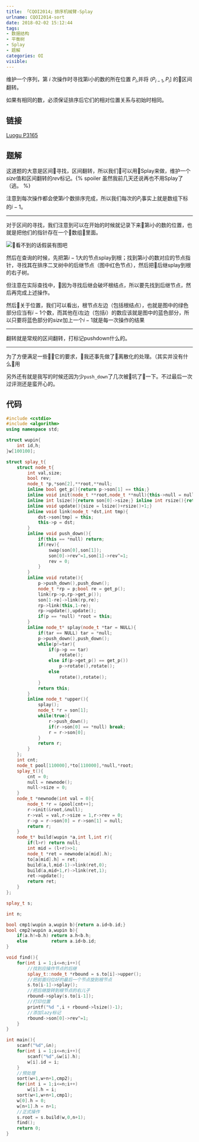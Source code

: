 ```yaml
---
title: 「CQOI2014」排序机械臂-Splay
urlname: CQOI2014-sort
date: 2018-02-02 15:12:44
tags:
- 数据结构
- 平衡树
- Splay
- 题解
categories: OI
visible:
---
```


维护一个序列，第 $i$ 次操作时寻找第i小的数的所在位置 $P_i$,并将 $(P_{i-1},P_{i}]$ 的区间翻转。

如果有相同的数，必须保证排序后它们的相对位置关系与初始时相同。

<!-- more -->

## 链接

[Luogu P3165](https://www.luogu.org/problemnew/show/P3165)

## 题解

这道题的大意是区间寻找，区间翻转，所以我们可以用Splay来做，维护一个$size$值和区间翻转的$rev$标记。{% spoiler 虽然我前几天还说再也不用Splay了（逃。 %}

注意到每次操作都会使第$i$个数排序完成，所以我们每次的$P_{i}$事实上就是数组下标的$i-1$。
- - - 
对于区间的寻找，我们注意到可以在开始的时候就记录下来第$i$小的数的位置，也就是把他们的指针存在一个数组里面。

![看不到的话假装有图吧](explanation.png)

然后在查询的时候，先把第$i-1$大的节点splay到根；找到第$i$小的数对应的节点指针，寻找其在排序二叉树中的后继节点（图中红色节点），然后把后继splay到根的右子树。

但注意在实际查找中，因为寻找后继会破坏根结点，所以要先找到后继节点，然后再完成上述操作。

然后关于位置，我们可以看出，根节点左边（包括根结点），也就是图中的绿色部分应当有$i-1$个数，而其他在$i$左边（包括$i$）的数应该就是图中的蓝色部分，所以只要将蓝色部分的$size$加上一个$i-1$就是每一次操作的结果
- - - 
翻转就是常规的区间翻转，打标记pushdown什么的。
- - - 
为了方便满足一些它的要求，我还事先做了离散化的处理。（其实并没有什么用

另外还有就是我写的时候还因为少`push_down`了几次被坑了一下。不过最后一次过评测还是蛮开心的。

## 代码

```cpp
#include <cstdio>
#include <algorithm>
using namespace std;

struct wupin{
    int id,h;
}w[100100];

struct splay_t{
    struct node_t{
        int val,size;
        bool rev;
        node_t *p,*son[2],**root,**null;
        inline bool get_p(){return p->son[1] == this;}
        inline void init(node_t **root,node_t **null){this->null = null,this->root = root;}
        inline int lsize(){return son[0]->size;} inline int rsize(){return son[1]->size;}
        inline void update(){size = lsize()+rsize()+1;}
        inline void link(node_t *dst,int tmp){
            dst->son[tmp] = this;
            this->p = dst;
        }
        inline void push_down(){
            if(this == *null) return;
            if(rev){
                swap(son[0],son[1]);
                son[0]->rev^=1,son[1]->rev^=1;
                rev = 0;
            }
        }
        inline void rotate(){
            p->push_down(),push_down();
            node_t *rp = p;bool re = get_p();
            link(rp->p,rp->get_p());
            son[1-re]->link(rp,re);
            rp->link(this,1-re);
            rp->update(),update();
            if(p == *null) *root = this;
        }
        inline node_t* splay(node_t *tar = NULL){
            if(tar == NULL) tar = *null;
            p->push_down(),push_down();
            while(p!=tar){
                if(p->p == tar)
                    rotate();
                else if(p->get_p() == get_p())
                    p->rotate(),rotate();
                else
                    rotate(),rotate();
            }
            return this;
        }
        inline node_t *upper(){
            splay();
            node_t *r = son[1];
            while(true){
                r->push_down();
                if(r->son[0] == *null) break;
                r = r->son[0];
            }
            return r;
        }
    };
    int cnt;
    node_t pool[110000],*to[110000],*null,*root;
    splay_t(){
        cnt = 0;
        null = newnode();
        null->size = 0;
    }
    node_t *newnode(int val = 0){
        node_t *r = &pool[cnt++];
        r->init(&root,&null);
        r->val = val,r->size = 1,r->rev = 0;
        r->p = r->son[0] = r->son[1] = null;
        return r;
    }
    node_t* build(wupin *a,int l,int r){
        if(l>r) return null;
        int mid = (l+r)>>1;
        node_t *ret = newnode(a[mid].h);
        to[a[mid].h] = ret;
        build(a,l,mid-1)->link(ret,0);
        build(a,mid+1,r)->link(ret,1);
        ret->update();
        return ret;
    }
};

splay_t s;

int n;

bool cmp1(wupin a,wupin b){return a.id<b.id;}
bool cmp2(wupin a,wupin b){
    if(a.h!=b.h) return a.h<b.h;
    else         return a.id<b.id;
}

void find(){
    for(int i = 1;i<=n;i++){
        //找到应操作节点的后继
        splay_t::node_t *rbound = s.to[i]->upper();
        //把前面归位好的最后一个节点旋到根节点
        s.to[i-1]->splay();
        //把后继旋转到根节点的右儿子
        rbound->splay(s.to[i-1]);
        //打印位置
        printf("%d ",i + rbound->lsize()-1);
        //添加lazy标记
        rbound->son[0]->rev^=1;
    }
}

int main(){
    scanf("%d",&n);
    for(int i = 1;i<=n;i++){
        scanf("%d",&w[i].h);
        w[i].id = i;
    }
    //预处理
    sort(w+1,w+n+1,cmp2);
    for(int i = 1;i<=n;i++)
        w[i].h = i;
    sort(w+1,w+n+1,cmp1);
    w[0].h = 0;
    w[n+1].h = n+1;
    //正式操作
    s.root = s.build(w,0,n+1);
    find();
    return 0;
}
```


